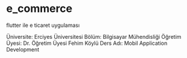 # e_commerce
flutter ile e ticaret uygulaması

Üniversite: Erciyes Üniversitesi
Bölüm: Bilgisayar Mühendisliği
Öğretim Üyesi: Dr. Öğretim Üyesi Fehim Köylü
Ders Adı: Mobil Application Development


